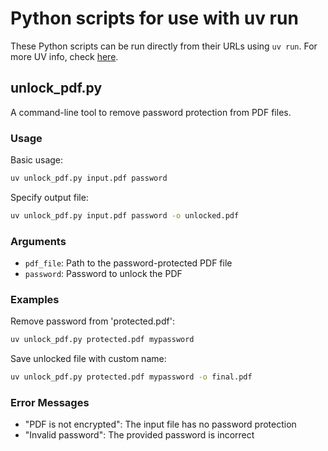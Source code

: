 # Python scripts for use with uv run

These Python scripts can be run directly from their URLs using `uv run`.
For more UV info, check [here](https://github.com/astral-sh/uv).

## unlock_pdf.py

A command-line tool to remove password protection from PDF files.

### Usage

Basic usage:
```bash
uv unlock_pdf.py input.pdf password
```

Specify output file:
```bash
uv unlock_pdf.py input.pdf password -o unlocked.pdf
```

### Arguments

- `pdf_file`: Path to the password-protected PDF file
- `password`: Password to unlock the PDF

### Examples

Remove password from 'protected.pdf':
```bash
uv unlock_pdf.py protected.pdf mypassword
```

Save unlocked file with custom name:
```bash
uv unlock_pdf.py protected.pdf mypassword -o final.pdf
```

### Error Messages

- "PDF is not encrypted": The input file has no password protection
- "Invalid password": The provided password is incorrect